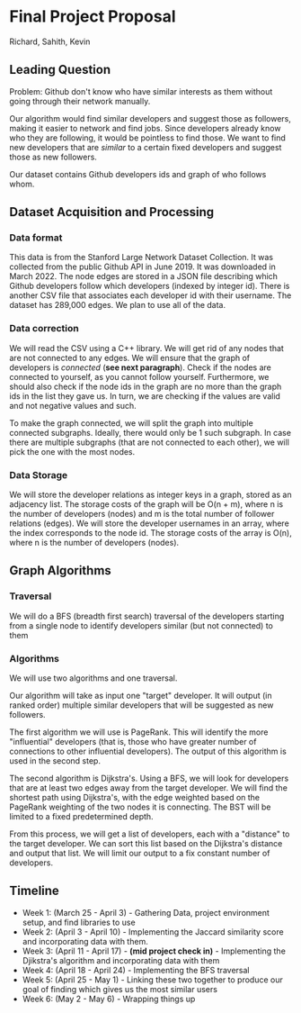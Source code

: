 # Final Project Proposal

Richard, Sahith, Kevin

## Leading Question

Problem: Github don't know who have similar interests as them without going
through their network manually.

Our algorithm would find similar developers and suggest those as followers,
making it easier to network and find jobs. Since developers already know who
they are following, it would be pointless to find those. We want to find new
developers that are *similar* to a certain fixed developers and suggest those as
new followers.

Our dataset contains Github developers ids and graph of who follows whom.

## Dataset Acquisition and Processing

### Data format

This data is from the Stanford Large Network Dataset Collection. It was
collected from the public Github API in June 2019. It was downloaded in March
2022. The node edges are stored in a JSON file describing which Github
developers follow which developers (indexed by integer id). There is another CSV
file that associates each developer id with their username. The dataset has
289,000 edges. We plan to use all of the data.

### Data correction

We will read the CSV using a C++ library. We will get rid of any nodes that are
not connected to any edges. We will ensure that the graph of developers is
*connected* (**see next paragraph**). Check if the nodes are connected to
yourself, as you cannot follow yourself. Furthermore, we should also check if
the node ids in the graph are no more than the graph ids in the list they gave
us. In turn, we are checking if the values are valid and not negative values and
such.

To make the graph connected, we will split the graph into multiple connected
subgraphs. Ideally, there would only be 1 such subgraph. In case there are
multiple subgraphs (that are not connected to each other), we will pick the one
with the most nodes.

### Data Storage

We will store the developer relations as integer keys in a graph, stored as an
adjacency list. The storage costs of the graph will be O(n + m), where n is the
number of developers (nodes) and m is the total number of follower relations
(edges). We will store the developer usernames in an array, where the index
corresponds to the node id. The storage costs of the array is O(n), where n is
the number of developers (nodes).

## Graph Algorithms

### Traversal

We will do a BFS (breadth first search) traversal of the developers starting
from a single node to identify developers similar (but not connected) to them

### Algorithms

We will use two algorithms and one traversal.

Our algorithm will take as input one "target" developer. It will output (in
ranked order) multiple similar developers that will be suggested as new
followers.

The first algorithm we will use is PageRank. This will identify the more
"influential" developers (that is, those who have greater number of connections
to other influential developers). The output of this algorithm is used in the
second step.

The second algorithm is Dijkstra's. Using a BFS, we will look for developers
that are at least two edges away from the target developer. We will find the
shortest path using Dijkstra's, with the edge weighted based on the PageRank
weighting of the two nodes it is connecting. The BST will be limited to a
fixed predetermined depth.

From this process, we will get a list of developers, each with a "distance" to
the target developer. We can sort this list based on the Dijkstra's distance and
output that list. We will limit our output to a fix constant number of
developers.

## Timeline

- Week 1: (March 25 - April 3) - Gathering Data, project environment setup, and
  find libraries to use
- Week 2: (April 3 - April 10) - Implementing the Jaccard similarity score and
  incorporating data with them.
- Week 3: (April 11 - April 17) - **(mid project check in)** - Implementing the
  Djikstra's algorithm and incorporating data with them
- Week 4: (April 18 - April 24) - Implementing the BFS traversal 
- Week 5: (April 25 - May 1) - Linking these two together to produce our goal of
  finding which gives us the most similar users
- Week 6: (May 2 - May 6) - Wrapping things up
